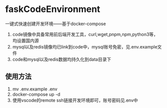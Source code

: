 # faskCodeEnvironment
一键式快速创建开发环境——基于docker-compose

1. code镜像中具备常用前后端开发工具，curl,wget,pnpm,npm,python3等，均设置国内源
2. mysql以及redis镜像均已link到code中，mysql账号免密，见.env.example文件
3. code和mysql以及redis数据均持久化到data目录下

## 使用方法
1. mv .env.example .env
2. docker-compose up -d
3. 使用vscode的remote ssh链接开发环境即可，账号密码见.env中